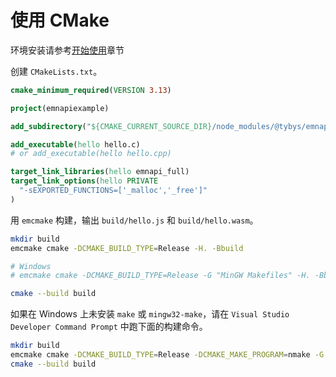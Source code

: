 # 使用 CMake

环境安装请参考[开始使用][]章节

创建 `CMakeLists.txt`。

```cmake
cmake_minimum_required(VERSION 3.13)

project(emnapiexample)

add_subdirectory("${CMAKE_CURRENT_SOURCE_DIR}/node_modules/@tybys/emnapi")

add_executable(hello hello.c)
# or add_executable(hello hello.cpp)

target_link_libraries(hello emnapi_full)
target_link_options(hello PRIVATE
  "-sEXPORTED_FUNCTIONS=['_malloc','_free']"
)
```

用 `emcmake` 构建，输出 `build/hello.js` 和 `build/hello.wasm`。

```bash
mkdir build
emcmake cmake -DCMAKE_BUILD_TYPE=Release -H. -Bbuild

# Windows
# emcmake cmake -DCMAKE_BUILD_TYPE=Release -G "MinGW Makefiles" -H. -Bbuild

cmake --build build
```

如果在 Windows 上未安装 `make` 或 `mingw32-make`，请在 `Visual Studio Developer Command Prompt` 中跑下面的构建命令。

```bash
mkdir build
emcmake cmake -DCMAKE_BUILD_TYPE=Release -DCMAKE_MAKE_PROGRAM=nmake -G "NMake Makefiles" -H. -Bbuild
cmake --build build
```

[开始使用]: /zh/guide/getting-started.html#cmake
